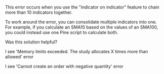 This error occurs when you use the "indicator on indicator" feature to chain more than 10 indicators together.

To work around the error, you can consolidate multiple indicators into one. For example, if you calculate an SMA10 based on the values of an SMA100, you could instead use one Pine script to calculate both.

Was this solution helpful?

I see 'Memory limits exceeded. The study allocates X times more than allowed' error

I see 'Cannot create an order with negative quantity' error